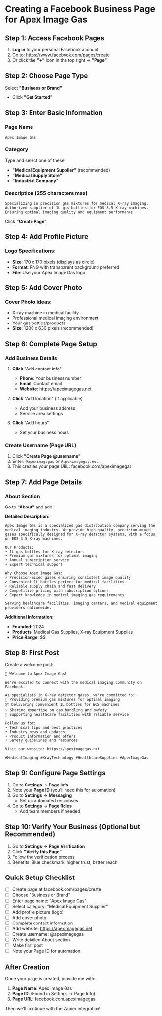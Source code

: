 # Creating a Facebook Business Page for Apex Image Gas

## Step 1: Access Facebook Pages

1. **Log in** to your personal Facebook account
2. Go to: https://www.facebook.com/pages/create
3. Or click the **"+"** icon in the top right → **"Page"**

## Step 2: Choose Page Type

Select **"Business or Brand"**
- Click **"Get Started"**

## Step 3: Enter Basic Information

### Page Name
```
Apex Image Gas
```

### Category
Type and select one of these:
- **"Medical Equipment Supplier"** (recommended)
- **"Medical Supply Store"**
- **"Industrial Company"**

### Description (255 characters max)
```
Specializing in precision gas mixtures for medical X-ray imaging. 
Authorized supplier of 1L gas bottles for EOS 3.5 X-ray machines. 
Ensuring optimal imaging quality and equipment performance.
```

Click **"Create Page"**

## Step 4: Add Profile Picture

### Logo Specifications:
- **Size**: 170 x 170 pixels (displays as circle)
- **Format**: PNG with transparent background preferred
- **File**: Use your Apex Image Gas logo

## Step 5: Add Cover Photo

### Cover Photo Ideas:
- X-ray machine in medical facility
- Professional medical imaging environment
- Your gas bottles/products
- **Size**: 1200 x 630 pixels (recommended)

## Step 6: Complete Page Setup

### Add Business Details

1. **Click** "Add contact info"
   - **Phone**: Your business number
   - **Email**: Contact email
   - **Website**: https://apeximagegas.net

2. **Click** "Add location" (if applicable)
   - Add your business address
   - Service area settings

3. **Click** "Add hours"
   - Set your business hours

### Create Username (Page URL)
1. Click **"Create Page @username"**
2. Enter: `@apeximagegas` or `@apeximagegas.net`
3. This creates your page URL: facebook.com/apeximagegas

## Step 7: Add Page Details

### About Section
Go to **"About"** and add:

**Detailed Description**:
```
Apex Image Gas is a specialized gas distribution company serving the medical imaging industry. We provide high-quality, precision-mixed gases specifically designed for X-ray detector systems, with a focus on EOS 3.5 X-ray machines.

Our Products:
• 1L gas bottles for X-ray detectors
• Premium gas mixtures for optimal imaging
• Annual subscription service
• Expert technical support

Why Choose Apex Image Gas:
✓ Precision-mixed gases ensuring consistent image quality
✓ Convenient 1L bottles perfect for medical facilities
✓ Reliable supply chain and fast delivery
✓ Competitive pricing with subscription options
✓ Expert knowledge in medical imaging gas requirements

Serving healthcare facilities, imaging centers, and medical equipment providers nationwide.
```

**Additional Information**:
- **Founded**: 2024
- **Products**: Medical Gas Supplies, X-ray Equipment Supplies
- **Price Range**: $$

## Step 8: First Post

Create a welcome post:

```
🎉 Welcome to Apex Image Gas!

We're excited to connect with the medical imaging community on Facebook. 

As specialists in X-ray detector gases, we're committed to:
🔬 Providing premium gas mixtures for optimal imaging
📦 Delivering convenient 1L bottles for EOS machines
💡 Sharing expertise on gas handling and safety
🏥 Supporting healthcare facilities with reliable service

Follow us for:
• Technical tips and best practices
• Industry news and updates  
• Product information and offers
• Safety guidelines and resources

Visit our website: https://apeximagegas.net

#MedicalImaging #XrayTechnology #HealthcareSupplies #ApexImageGas
```

## Step 9: Configure Page Settings

1. Go to **Settings** → **Page Info**
2. Note your **Page ID** (you'll need this for automation)
3. Go to **Settings** → **Messaging**
   - Set up automated responses
4. Go to **Settings** → **Page Roles**
   - Add team members if needed

## Step 10: Verify Your Business (Optional but Recommended)

1. Go to **Settings** → **Page Verification**
2. Click **"Verify this Page"**
3. Follow the verification process
4. Benefits: Blue checkmark, higher trust, better reach

## Quick Setup Checklist

- [ ] Create page at facebook.com/pages/create
- [ ] Choose "Business or Brand"
- [ ] Enter page name: "Apex Image Gas"
- [ ] Select category: "Medical Equipment Supplier"
- [ ] Add profile picture (logo)
- [ ] Add cover photo
- [ ] Complete contact information
- [ ] Add website: https://apeximagegas.net
- [ ] Create username: @apeximagegas
- [ ] Write detailed About section
- [ ] Make first post
- [ ] Note your Page ID for automation

## After Creation

Once your page is created, provide me with:
1. **Page Name**: Apex Image Gas
2. **Page ID**: (Found in Settings → Page Info)
3. **Page URL**: facebook.com/apeximagegas

Then we'll continue with the Zapier integration!